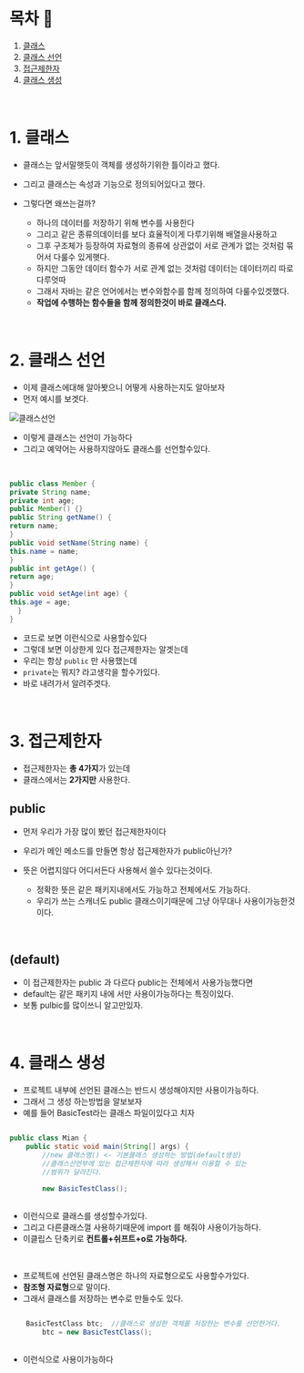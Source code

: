 # 목차 🔖 
1. [클래스](1#-클래스)<br/>
2. [클래스 선언](2#-클래스-선언)<br/>
3. [접근제한자](3#-접근제한자)<br/>
4. [클래스 생성](4#-클래스-생성)<br/>






<br/>



# 1. 클래스

- 클래스는 앞서말햇듯이 객체를 생성하기위한 틀이라고 했다.
- 그리고 클래스는 속성과 기능으로 정의되어있다고 했다.
- 그렇다면 왜쓰는걸까?

  - 하나의 데이터를 저장하기 위해 변수를 사용한다
  - 그리고 같은 종류의데이터를 보다 효율적이게 다루기위해 배열을사용하고
  - 그후 구조체가 등장하여 자료형의 종류에 상관없이 서로 관계가 없는 것처럼 묶어서 다룰수 있게햇다.
  - 하지만 그동안 데이터 함수가 서로 관계 없는 것처럼 데이터는 데이터끼리 따로 다루엇따
  - 그래서 자바는 같은 언어에서는 변수와함수를 함께 정의하여 다룰수있겟했다.
  - **작업에 수행하는 함수들을 함께 정의한것이 바로 클래스다.**

<br/>


# 2. 클래스 선언

- 이제 클래스에대해 알아봣으니 어떻게 사용하는지도 알아보자
- 먼저 예시를 보겟다.

![클래스선언](https://user-images.githubusercontent.com/126074577/226104874-6dad51dd-7318-4dd2-bd10-69df5f69abc8.png)

- 이렇게 클래스는 선언이 가능하다
- 그리고 예약어는 사용하지않아도 클래스를 선언할수있다.

<br/>

```java
public class Member {
private String name;
private int age;
public Member() {}
public String getName() {
return name;
}
public void setName(String name) {
this.name = name;
}
public int getAge() {
return age;
}
public void setAge(int age) {
this.age = age;
  }
}
``` 

- 코드로 보면 이런식으로 사용할수있다
- 그렇데 보면 이상한게 있다 접근제한자는 알겟는데
- 우리는 항상  <code>public</code> 만 사용했는데
- <code>private</code>는 뭐지? 라고생각을 할수가있다. 
- 바로 내려가서 알려주겟다.

<br/>

# 3. 접근제한자

- 접근제한자는 **총 4가지**가 있는데
- 클래스에서는 **2가지만** 사용한다.

## public 

- 먼저 우리가 가장 많이 봤던 접근제한자이다
- 우리가 메인 메소드를 만들면 항상 접근제한자가 public아닌가?
- 뜻은 어렵지않다 어디서든다 사용해서 쓸수 있다는것이다.

   - 정확한 뜻은 같은 패키지내에서도 가능하고 전체에서도 가능하다.
   - 우리가 쓰는 스캐너도 public 클래스이기때문에 그냥 아무대나 사용이가능한것이다.

<br/>

## (default) 

- 이 접근제한자는 public 과 다르다 public는 전체에서 사용가능했다면
- default는 같은 패키지 내에 서만 사용이가능하다는 특징이있다.
- 보통 pulbic를 많이쓰니 알고만있자.

<br/>

# 4. 클래스 생성

- 프로젝트 내부에 선언된 클래스는 반드시 생성해야지만 사용이가능하다.
- 그래서 그 생성 하는방법을 알보보자
- 예를 들어 BasicTest라는 클래스 파일이있다고 치자

```java

public class Mian {
	public static void main(String[] args) {
		//new 클래스명() <- 기본클래스 생성하는 방법(default생성)
		//클래스선언부에 있는 접근제한자에 따라 생성해서 이용할 수 있는
		//범위가 달라진다.
	
		new BasicTestClass();
    
```

- 이런식으로 클래스를 생성할수가있다.
- 그리고 다른클래스껄 사용하기때문에 import 를 해줘야 사용이가능하다.
- 이클립스 단축키로 **컨트롤+쉬프트+o로 가능하다.**

<br/>


- 프로젝트에 선언된 클래스명은 하나의 자료형으로도 사용할수가있다.
- **참조형 자료형**으로 말이다.
- 그래서 클래스를 저장하는 변수로 만들수도 있다.

```java

	BasicTestClass btc;  //클래스로 생성한 객체를 저장한는 변수를 선언한거다.
		btc = new BasicTestClass();
    
```

- 이런식으로 사용이가능하다

<br/>
    








